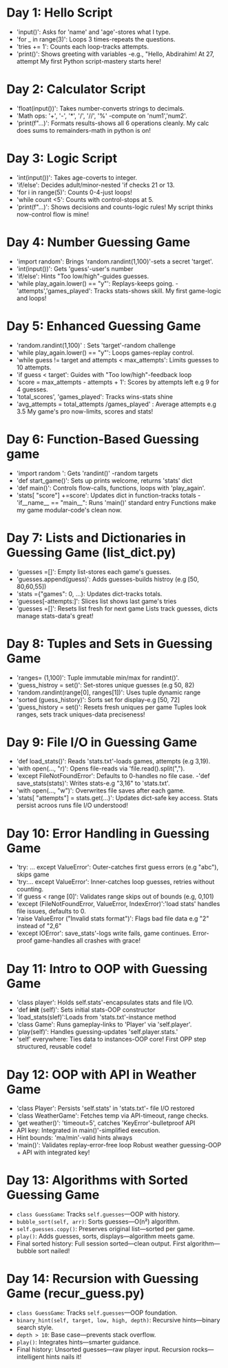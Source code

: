 # Day 1: Hello Script
- 'input()': Asks for 'name' and 'age'-stores what I type.
- 'for _ in range(3)': Loops 3 times-repeats the questions.
- 'tries += 1': Counts each loop-tracks attempts.
- 'print()': Shows  greeting with variables -e.g., "Hello, Abdirahim! At 27, attempt My first Python script-mastery starts here!

# Day 2: Calculator Script
- 'float(input())': Takes number-converts strings to decimals.
- 'Math ops: '+', '-', '*', '/', '//', '%' -compute on 'num1','num2'.
- 'print(f"...)': Formats results-shows all 6 operations cleanly.
My calc does sums to remainders-math in python is on!

# Day 3: Logic Script
- 'int(input())': Takes age-coverts to integer.
- 'if/else': Decides adult/minor-nested 'if checks 21 or 13.
- 'for i in range(5)': Counts 0-4-just loops!
- 'while count <5': Counts with control-stops at 5.
- 'print(f"...)': Shows decisions and counts-logic rules!
My script thinks now-control flow is mine!

# Day 4: Number Guessing Game
- 'import random': Brings 'random.randint(1,100)'-sets a secret 'target'.
- 'int(input())': Gets 'guess'-user's number
- 'if/else': Hints "Too low/high"-guides guesses.
- 'while play_again.lower() == "y"': Replays-keeps going.
-'attempts','games_played': Tracks stats-shows skill. 
My first game-logic and loops!

# Day 5: Enhanced Guessing Game
- 'random.randint(1,100)' : Sets 'target'-random challenge
- 'while play_again.lower() == "y"': Loops games-replay control.
- 'while guess != target and attempts < max_attempts': Limits guesses to 10 attempts.
- 'if guess < target': Guides with "Too low/high"-feedback loop
- 'score = max_attempts - attempts + 1': Scores by attempts left e.g 9 for 4 guesses.
- 'total_scores', 'games_played': Tracks wins-stats shine
- 'avg_attempts = total_attempts /games_played' : Average attempts e.g 3.5
My game's pro now-limits, scores and stats!

# Day 6: Function-Based Guessing game 
- 'import random ': Gets 'randint()' -random targets
- 'def start_game()': Sets up prints welcome, returns 'stats' dict
- 'def main()': Controls flow-calls, functions, loops with 'play_again'.
- 'stats[ "score"] +=score': Updates dict in function-tracks totals
-'if__name__ == "main__": Runs 'main()' standard entry
Functions make my game modular-code's clean now.

# Day 7: Lists and Dictionaries in Guessing Game (list_dict.py)
- 'guesses =[]': Empty list-stores each game's guesses.
- 'guesses.append(guess)': Adds guesses-builds histroy (e.g [50, 80,60,55])
- 'stats ={"games": 0, ...}: Updates dict-tracks totals.
- 'guesses[-attempts:]': Slices list shows last game's tries
- 'guesses =[]': Resets list fresh for next game
Lists track guesses, dicts manage stats-data's great!

# Day 8: Tuples and Sets in Guessing Game
- 'ranges= (1,100)': Tuple immutable min/max for randint()'.
- 'guess_histroy = set()': Set-stores unique guesses (e.g 50, 82)
- 'random.randint(range[0], ranges[1])': Uses tuple dynamic range
- 'sorted (guess_history)': Sorts set for display-e.g [50, 72]
- 'guess_history = set()': Resets fresh uniques per game
Tuples look ranges, sets track uniques-data preciseness!

# Day 9: File I/O in Guessing Game
- 'def load_stats()': Reads 'stats.txt'-loads games, attempts (e.g 3,19).
- 'with open(..., "r)': Opens file-reads via 'file.read().split(",").
- 'except FileNotFoundError': Defaults to 0-handles no file case.
-'def save_stats(stats)': Writes stats-e.g "3,16" to 'stats.txt'.
- 'with open(..., "w")': Overwrites file saves after each game.
- 'stats[ "attempts"] = stats.get(...)': Updates dict-safe key access.
Stats persist acroos runs file I/O understood!

# Day 10: Error Handling in Guessing Game
- 'try: ... except ValueError': Outer-catches first guess errors (e.g "abc"), skips game
- 'try:... except ValueError': Inner-catches loop guesses, retries without counting.
- 'if guess < range [0]': Validates range skips out of bounds (e.g, 0,101)
- 'except (FileNotFoundError, ValueError, IndexError)':'load stats' handles file issues, defaults to 0.
- 'raise ValueError ("Invalid stats format")': Flags bad file data e.g "2" instead of "2,6"
- 'except IOError': save_stats'-logs write fails, game continues.
Error-proof game-handles all crashes with grace!

# Day 11: Intro to OOP with Guessing Game
- 'class player': Holds self.stats'-encapsulates stats and file I/O.
- 'def __init__ (self)': Sets initial stats-OOP constructor
- 'load_stats(slef)':Loads from 'stats.txt'-instance method
- 'class Game': Runs gameplay-links to 'Player' via 'self.player'.
- 'play(self)': Handles guessing-updates 'self.player.stats.'
- 'self' everywhere: Ties data to instances-OOP core!
First OPP step structured, reusable code!

# Day 12: OOP with API in Weather Game
- 'class Player': Persists 'self.stats' in 'stats.txt'- file I/O restored
- 'class WeatherGame': Fetches temp via API-timeout, range checks.
- 'get weather()': 'timeout=5', catches 'KeyError'-bulletproof API
- API key: Integrated in main()'-simplified execution.
- Hint bounds: 'ma/min'-valid hints always
- 'main()': Validates replay-error-free loop
Robust weather guessing-OOP + API with integrated key!

# Day 13: Algorithms with Sorted Guessing Game
- `class GuessGame`: Tracks `self.guesses`—OOP with history.
- `bubble_sort(self, arr)`: Sorts guesses—O(n²) algorithm.
- `self.guesses.copy()`: Preserves original list—sorted per game.
- `play()`: Adds guesses, sorts, displays—algorithm meets game.
- Final sorted history: Full session sorted—clean output.
First algorithm—bubble sort nailed!

# Day 14: Recursion with Guessing Game (recur_guess.py)
- `class GuessGame`: Tracks `self.guesses`—OOP foundation.
- `binary_hint(self, target, low, high, depth)`: Recursive hints—binary search style.
- `depth > 10`: Base case—prevents stack overflow.
- `play()`: Integrates hints—smarter guidance.
- Final history: Unsorted guesses—raw player input.
Recursion rocks—intelligent hints nails it!